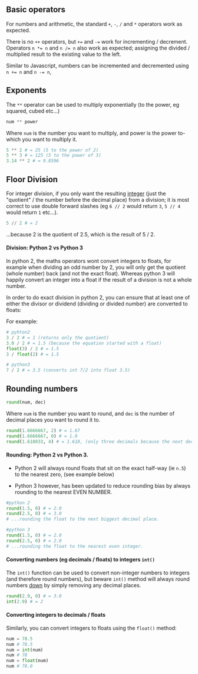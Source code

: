 ## Basic operators
For numbers and arithmetic, the standard `+`, `-`, `/` and `*` operators work as expected.

There is no `++` operators, but `+=` and `-=` work for incrementing / decrement. Operators `n *= n` and `n /= n` also work as expected; assigning the divided / multiplied result to the existing value to the left.

Similar to Javascript, numbers can be incremented and decremented using `n += n` and `n -= n`,

## Exponents

The `**` operator can be used to multiply exponentially (to the power, eg squared, cubed etc...)

```python
num ** power
```
Where `num` is the number you want to multiply, and power is the power to-which you want to multiply it.

```python
5 ** 2 # = 25 (5 to the power of 2)
5 ** 3 # = 125 (5 to the power of 3)
3.14 ** 2 # = 9.8596
```
## Floor Division
For integer division, if you only want the resulting <ins>integer</ins> (just the "quotient" / the number before the decimal place) from a division; it is most correct to use double forward slashes (eg `6 // 2` would return `3`, `5 // 4` would return `1` etc...).

```python
5 // 2 # = 2
```
...because 2 is the quotient of 2.5, which is the result of 5 / 2.

#### Division: Python 2 vs Python 3
In python 2, the maths operators wont convert integers to floats, for example when dividing an odd number by 2, you will only get the quotient (whole number) back (and not the exact float). Whereas python 3 will happily convert an integer into a float if the result of a division is not a whole number.

In order to do exact division in python 2, you can ensure that at least one of either the divisor or dividend (dividing or divided number) are converted to floats:

For example:
```python
# pyhton2
3 / 2 # = 1 (returns only the quotient)
3.0 / 2 # = 1.5 (because the equation started with a float)
float(3) / 2 # = 1.5
3 / float(2) # = 1.5

# python3
7 / 2 # = 3.5 (converts int 7/2 into float 3.5)
```

## Rounding numbers
```python
round(num, dec)
```
Where `num` is the number you want to round, and `dec` is the number of decimal places you want to round it to.

```python
round(1.6666667, 2) # = 1.67
round(1.6666667, 0) # = 1.0
round(1.618033, 4) # = 1.618, (only three decimals because the next decimal place would have been a zero)
```

#### Rounding: Python 2 vs Python 3.
- Python 2 will always round floats that sit on the exact half-way (ie `n.5`) to the nearest zero, (see example below)

- Python 3 however, has been updated to reduce rounding bias by always rounding to the nearest EVEN NUMBER.

```python
#python 2
round(1.5, 0) # = 2.0
round(2.5, 0) # = 3.0
# ...rounding the float to the next biggest decimal place.

#python 3
round(1.5, 0) # = 2.0
round(2.5, 0) # = 2.0
# ...rounding the float to the nearest even integer.
```


#### Converting numbers (eg decimals / floats) to integers `int()`
The `int()` function can be used to convert non-integer numbers to integers (and therefore round numbers), but beware `int()` method will always round numbers <ins>down</ins> by simply removing any decimal places.

```python
round(2.9, 0) # = 3.0
int(2.9) # = 2
````

#### Converting integers to decimals / floats
Similarly, you can convert integers to floats using the `float()` method:
```python
num = 78.5
num # 78.5
num = int(num)
num # 78
num = float(num)
num # 78.0
```
